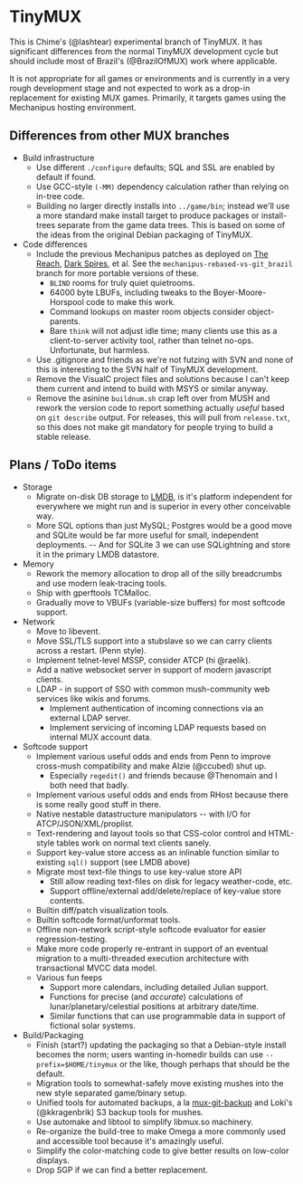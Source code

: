 # TinyMUX

This is Chime's (@lashtear) experimental branch of TinyMUX.  It has significant differences from the normal TinyMUX development cycle but should include most of Brazil's (@BrazilOfMUX) work where applicable.

It is not appropriate for all games or environments and is currently in a very rough development stage and not expected to work as a drop-in replacement for existing MUX games.  Primarily, it targets games using the Mechanipus hosting environment.

## Differences from other MUX branches

* Build infrastructure
  * Use different `./configure` defaults; SQL and SSL are enabled by default if found.
  * Use GCC-style `(-MM)` dependency calculation rather than relying on in-tree code.
  * Building no larger directly installs into `../game/bin`; instead we'll use a more standard make install target to produce packages or install-trees separate from the game data trees.  This is based on some of the ideas from the original Debian packaging of TinyMUX.
* Code differences
  * Include the previous Mechanipus patches as deployed on [The Reach](http://thereachmux.org/), [Dark Spires](http://darkspires.org/), et al.  See the `mechanipus-rebased-vs-git_brazil` branch for more portable versions of these.
    * `BLIND` rooms for truly quiet quietrooms.
    * 64000 byte LBUFs, including tweaks to the Boyer-Moore-Horspool code to make this work.
    * Command lookups on master room objects consider object-parents.
    * Bare `think` will not adjust idle time; many clients use this as a client-to-server activity tool, rather than telnet no-ops.  Unfortunate, but harmless.
  * Use .gitignore and friends as we're not futzing with SVN and none of this is interesting to the SVN half of TinyMUX development.
  * Remove the VisualC project files and solutions because I can't keep them current and intend to build with MSYS or similar anyway.
  * Remove the asinine `buildnum.sh` crap left over from MUSH and rework the version code to report something actually *useful* based on `git describe` output.  For releases, this will pull from `release.txt`, so this does not make git mandatory for people trying to build a stable release.

## Plans / ToDo items

* Storage
  * Migrate on-disk DB storage to [LMDB](http://symas.com/mdb/), is it's platform independent for everywhere we might run and is superior in every other conceivable way.
  * More SQL options than just MySQL; Postgres would be a good move and SQLite would be far more useful for small, independent deployments. -- And for SQLite 3 we can use SQLightning and store it in the primary LMDB datastore.
* Memory
  * Rework the memory allocation to drop all of the silly breadcrumbs and use modern leak-tracing tools.
  * Ship with gperftools TCMalloc.
  * Gradually move to VBUFs (variable-size buffers) for most softcode support.
* Network
  * Move to libevent.
  * Move SSL/TLS support into a stubslave so we can carry clients across a restart. (Penn style).
  * Implement telnet-level MSSP, consider ATCP (hi @raelik).
  * Add a native websocket server in support of modern javascript clients.
  * LDAP - in support of SSO with common mush-community web services like wikis and forums.
    * Implement authentication of incoming connections via an external LDAP server.
    * Implement servicing of incoming LDAP requests based on internal MUX account data.
* Softcode support
  * Implement various useful odds and ends from Penn to improve cross-mush compatibility and make Alzie (@ccubed) shut up.
    * Especially `regedit()` and friends because @Thenomain and I both need that badly.
  * Implement various useful odds and ends from RHost because there is some really good stuff in there.
  * Native nestable datastructure manipulators -- with I/O for ATCP/JSON/XML/proplist.
  * Text-rendering and layout tools so that CSS-color control and HTML-style tables work on normal text clients sanely.
  * Support key-value store access as an inlinable function similar to existing `sql()` support (see LMDB above)
  * Migrate most text-file things to use key-value store API
    * Still allow reading text-files on disk for legacy weather-code, etc.
    * Support offline/external add/delete/replace of key-value store contents.
  * Builtin diff/patch visualization tools.
  * Builtin softcode format/unformat tools.
  * Offline non-network script-style softcode evaluator for easier regression-testing.
  * Make more code properly re-entrant in support of an eventual migration to a multi-threaded execution architecture with transactional MVCC data model.
  * Various fun feeps
    * Support more calendars, including detailed Julian support.
    * Functions for precise (and *accurate*) calculations of lunar/planetary/celestial positions at arbitrary date/time.
    * Similar functions that can use programmable data in support of fictional solar systems.
* Build/Packaging
  * Finish (start?) updating the packaging so that a Debian-style install becomes the norm; users wanting in-homedir builds can use `--prefix=$HOME/tinymux` or the like, though perhaps that should be the default.
  * Migration tools to somewhat-safely move existing mushes into the new style separated game/binary setup.
  * Unified tools for automated backups, a la [mux-git-backup](https://github.com/lashtear/mux-git-backup) and Loki's (@kkragenbrik) S3 backup tools for mushes.
  * Use automake and libtool to simplify libmux.so machinery.
  * Re-organize the build-tree to make Omega a more commonly used and accessible tool because it's amazingly useful.
  * Simplify the color-matching code to give better results on low-color displays.
  * Drop SGP if we can find a better replacement.
